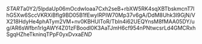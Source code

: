 $START$a0Y2/5lpdaUp06mOcdwIoaa7Cxh2seB+rbXW5RK4sqXBTbskmcnT7lhG5Xw6SccVKRXiBflg9BD05B1fEwyIRPIW70Mp37v6gA/DdM8Uhk3l9GjN/VX218HdyHe4phATym2VM+nv0KBHUlToR/Tbln4i62UEQYnsM8fMAA05DY/ug/AR6sWfbn1rIgAWY4Z01zFBoodl0K3AaTJmH6cf954nPNtwcsrLd4GMCRxhSgqHZheTkninqTPpF0yxDvxa$END$